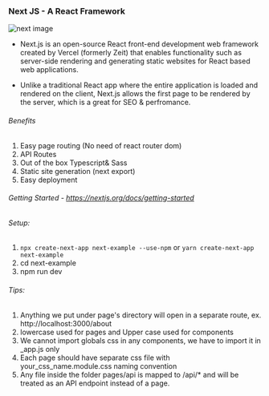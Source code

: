 ### Next JS - A React Framework

![next image](https://i.imgur.com/6enkctk.png)

* Next.js is an open-source React front-end development web framework created by Vercel (formerly Zeit) that enables functionality such as server-side rendering and generating static websites for React based web applications.

* Unlike a traditional React app where the entire application is loaded and rendered on the client, Next.js allows the first page to be rendered by the server, which is a great for SEO & perfromance.

###### Benefits
1. Easy page routing (No need of react router dom)
2. API Routes
3. Out of the box Typescript& Sass
4. Static site generation (next export)
5. Easy deployment

###### Getting Started - https://nextjs.org/docs/getting-started

###### Setup:
1. `npx create-next-app next-example --use-npm` or `yarn create-next-app next-example`
2. cd next-example
3. npm run dev


###### Tips:
1. Anything we put under page's directory will open in a separate route, ex. http://localhost:3000/about
2. lowercase used for pages and Upper case used for components
3. We cannot import globals css in any components, we have to import it in _app.js only
4. Each page should have separate css file with your_css_name.module.css naming convention
5. Any file inside the folder pages/api is mapped to /api/* and will be treated as an API endpoint instead of a page.
